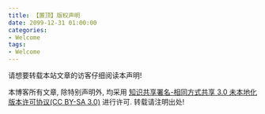 ```yaml
---
title: 【置顶】版权声明
date: 2099-12-31 01:00:00
categories:
- Welcome
tags:
- Welcome
---
```


请想要转载本站文章的访客仔细阅读本声明!

<!-- more -->

本博客所有文章, 除特别声明外, 均采用 [知识共享署名-相同方式共享 3.0 未本地化版本许可协议(CC BY-SA 3.0)](https://creativecommons.org/licenses/by-sa/3.0/) 进行许可. 转载请注明出处!
